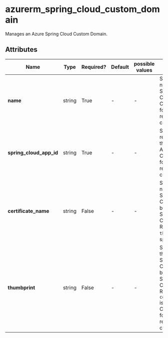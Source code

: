 # azurerm_spring_cloud_custom_domain

Manages an Azure Spring Cloud Custom Domain.

## Attributes

| Name | Type | Required? | Default  | possible values | Description |
| ---- | ---- | --------- | -------- | ----------- | ----------- |
| **name** | string | True | -  |  -  | Specifies the name of the Spring Cloud Custom Domain. Changing this forces a new resource to be created. | 
| **spring_cloud_app_id** | string | True | -  |  -  | Specifies the resource ID of the Spring Cloud Application. Changing this forces a new resource to be created. | 
| **certificate_name** | string | False | -  |  -  | Specifies the name of the Spring Cloud Certificate that binds to the Spring Cloud Custom Domain. Required when `thumbprint` is specified | 
| **thumbprint** | string | False | -  |  -  | Specifies the thumbprint of the Spring Cloud Certificate that binds to the Spring Cloud Custom Domain. Required when `certificate_name` is specified. Changing this forces a new resource to be created. | 


